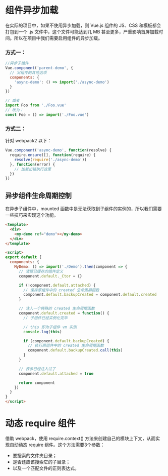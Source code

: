 # 组件异步加载
在实际的项目中，如果不使用异步加载，则 Vue.js 组件的 JS、CSS 和模板都会打包到一个 .js 文件中，这个文件可能达到几 MB 甚至更多，严重影响首屏加载时间。所以在项目中我们需要启用组件的异步加载。

### 方式一：
``` js
//异步子组件
Vue.component('parent-demo', {
  // 父组件的其他选项
  components: {
    'async-demo': () => import('./async-demo')
  }
})

// 或者
import Foo from './Foo.vue'
// 改为：
const Foo = () => import('./Foo.vue')
```

### 方式二：
针对 webpack2 以下：

``` js
Vue.component('async-demo', function(resolve) {
  require.ensure([], function(require) {
    resolve(require('./async-demo'))
  }, function(error) {
    // 加载出错执行这里
  })
})
```

## 异步组件生命周期控制
在异步子组件中，mounted 函数中是无法获取到子组件的实例的，所以我们需要一些技巧来实现这个功能。

``` html
<template>
  <div>
    <my-demo ref="demo"></my-demo>
  </div>
</template>

<script>
export default {
  components: {
    MyDemo: () => import('./Demo').then(component => {
      // 清理已缓存的组件定义
      component.default._Ctor = {}

      if (!component.default.attached) {
        // 保存原组件中的 created 生命周期函数
        component.default.backupCreated = component.default.created
      }

      // 注入一个特殊的 created 生命周期函数
      component.default.created = function() {
        // 子组件已经实例化完毕

        // this 即为子组件 vm 实例
        console.log(this)

        if (component.default.backupCreated) {
          // 执行原组件中的 created 生命周期函数
          component.default.backupCreated.call(this)
        }
      }

      // 表示已经注入过了 
      component.default.attached = true

      return component
    })
  }
}
</script>
```

# 动态 require 组件
借助 webpack，使用 require.context() 方法来创建自己的模块上下文，从而实现自动动态 require 组件。这个方法需要3个参数：
 
 * 要搜索的文件夹目录；
 * 是否还应该搜索它的子目录；
 * 以及一个匹配文件的正则表达式。
 
